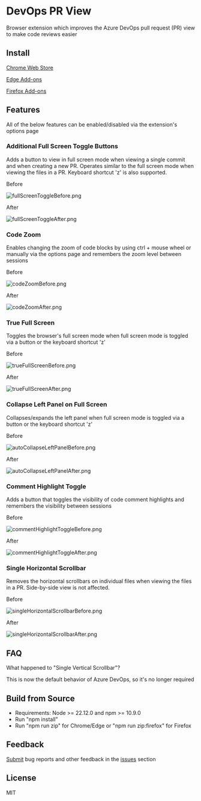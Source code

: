 # DevOps PR View

Browser extension which improves the Azure DevOps pull request (PR) view to make code reviews easier

## Install

[Chrome Web Store](https://chromewebstore.google.com/detail/devops-pr-view/imhdlkegjegakidnjoebonfmhklflnpl)

[Edge Add-ons](https://microsoftedge.microsoft.com/addons/detail/devops-pr-view/fednimhmghfnfiiamjjedpgnmjfmjdld)

[Firefox Add-ons](https://addons.mozilla.org/en-CA/firefox/addon/devops-pr-view/)

## Features

All of the below features can be enabled/disabled via the extension's options page

### Additional Full Screen Toggle Buttons

Adds a button to view in full screen mode when viewing a single commit and when creating a new PR. Operates similar to the full screen mode when viewing the files in a PR. Keyboard shortcut 'z' is also supported.

Before

![fullScreenToggleBefore.png](src/entrypoints/fullScreenToggle/images/before.png)

After

![fullScreenToggleAfter.png](src/entrypoints/fullScreenToggle/images/after.png)

### Code Zoom

Enables changing the zoom of code blocks by using ctrl + mouse wheel or manually via the options page and remembers the zoom level between sessions

Before

![codeZoomBefore.png](src/entrypoints/codeZoom/images/before.png)

After

![codeZoomAfter.png](src/entrypoints/codeZoom/images/after.png)

### True Full Screen

Toggles the browser's full screen mode when full screen mode is toggled via a button or the keyboard shortcut 'z'

Before

![trueFullScreenBefore.png](src/entrypoints/trueFullScreen/images/before.png)

After

![trueFullScreenAfter.png](src/entrypoints/trueFullScreen/images/after.png)

### Collapse Left Panel on Full Screen

Collapses/expands the left panel when full screen mode is toggled via a button or the keyboard shortcut 'z'

Before

![autoCollapseLeftPanelBefore.png](src/entrypoints/autoCollapseLeftPanel/images/before.png)

After

![autoCollapseLeftPanelAfter.png](src/entrypoints/autoCollapseLeftPanel/images/after.png)

### Comment Highlight Toggle

Adds a button that toggles the visibility of code comment highlights and remembers the visibility between sessions

Before

![commentHighlightToggleBefore.png](src/entrypoints/commentHighlightToggle/images/before.png)

After

![commentHighlightToggleAfter.png](src/entrypoints/commentHighlightToggle/images/after.png)

### Single Horizontal Scrollbar

Removes the horizontal scrollbars on individual files when viewing the files in a PR. Side-by-side view is not affected.

Before

![singleHorizontalScrollbarBefore.png](src/entrypoints/singleHorizontalScrollbar/images/before.png)

After

![singleHorizontalScrollbarAfter.png](src/entrypoints/singleHorizontalScrollbar/images/after.png)

## FAQ

What happened to "Single Vertical Scrollbar"?

This is now the default behavior of Azure DevOps, so it's no longer required

## Build from Source

- Requirements: Node >= 22.12.0 and npm >= 10.9.0
- Run "npm install"
- Run "npm run zip" for Chrome/Edge or "npm run zip:firefox" for Firefox

## Feedback

[Submit](https://github.com/unimorphic/DevOpsPrView/issues/new) bug reports and other feedback in the [issues](https://github.com/unimorphic/DevOpsPrView/issues) section

## License

MIT
